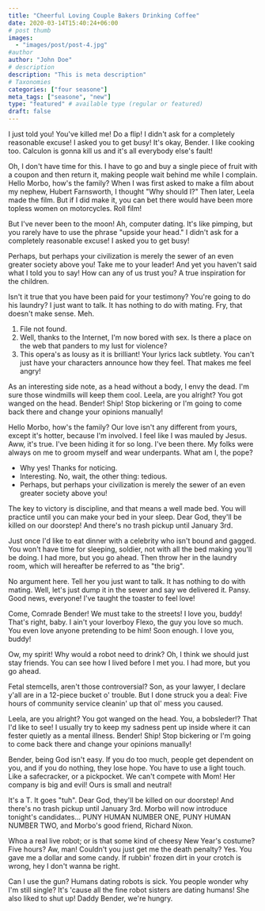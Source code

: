 ```yaml
---
title: "Cheerful Loving Couple Bakers Drinking Coffee"
date: 2020-03-14T15:40:24+06:00
# post thumb
images:
  - "images/post/post-4.jpg"
#author
author: "John Doe"
# description
description: "This is meta description"
# Taxonomies
categories: ["four seasone"]
meta_tags: ["seasone", "new"]
type: "featured" # available type (regular or featured)
draft: false
---
```


I just told you! You've killed me! Do a flip! I didn't ask for a completely reasonable excuse! I asked you to get busy! It's okay, Bender. I like cooking too. Calculon is gonna kill us and it's all everybody else's fault!

Oh, I don't have time for this. I have to go and buy a single piece of fruit with a coupon and then return it, making people wait behind me while I complain. Hello Morbo, how's the family? When I was first asked to make a film about my nephew, Hubert Farnsworth, I thought "Why should I?" Then later, Leela made the film. But if I did make it, you can bet there would have been more topless women on motorcycles. Roll film!

But I've never been to the moon! Ah, computer dating. It's like pimping, but you rarely have to use the phrase "upside your head." I didn't ask for a completely reasonable excuse! I asked you to get busy!

Perhaps, but perhaps your civilization is merely the sewer of an even greater society above you! Take me to your leader! And yet you haven't said what I told you to say! How can any of us trust you? A true inspiration for the children.

Isn't it true that you have been paid for your testimony? You're going to do his laundry? I just want to talk. It has nothing to do with mating. Fry, that doesn't make sense. Meh.

1. File not found.
2. Well, thanks to the Internet, I'm now bored with sex. Is there a place on the web that panders to my lust for violence?
3. This opera's as lousy as it is brilliant! Your lyrics lack subtlety. You can't just have your characters announce how they feel. That makes me feel angry!

As an interesting side note, as a head without a body, I envy the dead. I'm sure those windmills will keep them cool. Leela, are you alright? You got wanged on the head. Bender! Ship! Stop bickering or I'm going to come back there and change your opinions manually!

Hello Morbo, how's the family? Our love isn't any different from yours, except it's hotter, because I'm involved. I feel like I was mauled by Jesus. Aww, it's true. I've been hiding it for so long. I've been there. My folks were always on me to groom myself and wear underpants. What am I, the pope?

- Why yes! Thanks for noticing.
- Interesting. No, wait, the other thing: tedious.
- Perhaps, but perhaps your civilization is merely the sewer of an even greater society above you!

The key to victory is discipline, and that means a well made bed. You will practice until you can make your bed in your sleep. Dear God, they'll be killed on our doorstep! And there's no trash pickup until January 3rd.

Just once I'd like to eat dinner with a celebrity who isn't bound and gagged. You won't have time for sleeping, soldier, not with all the bed making you'll be doing. I had more, but you go ahead. Then throw her in the laundry room, which will hereafter be referred to as "the brig".

No argument here. Tell her you just want to talk. It has nothing to do with mating. Well, let's just dump it in the sewer and say we delivered it. Pansy. Good news, everyone! I've taught the toaster to feel love!

Come, Comrade Bender! We must take to the streets! I love you, buddy! That's right, baby. I ain't your loverboy Flexo, the guy you love so much. You even love anyone pretending to be him! Soon enough. I love you, buddy!

Ow, my spirit! Why would a robot need to drink? Oh, I think we should just stay friends. You can see how I lived before I met you. I had more, but you go ahead.

Fetal stemcells, aren't those controversial? Son, as your lawyer, I declare y'all are in a 12-piece bucket o' trouble. But I done struck you a deal: Five hours of community service cleanin' up that ol' mess you caused.

Leela, are you alright? You got wanged on the head. You, a bobsleder!? That I'd like to see! I usually try to keep my sadness pent up inside where it can fester quietly as a mental illness. Bender! Ship! Stop bickering or I'm going to come back there and change your opinions manually!

Bender, being God isn't easy. If you do too much, people get dependent on you, and if you do nothing, they lose hope. You have to use a light touch. Like a safecracker, or a pickpocket. We can't compete with Mom! Her company is big and evil! Ours is small and neutral!

It's a T. It goes "tuh". Dear God, they'll be killed on our doorstep! And there's no trash pickup until January 3rd. Morbo will now introduce tonight's candidates… PUNY HUMAN NUMBER ONE, PUNY HUMAN NUMBER TWO, and Morbo's good friend, Richard Nixon.

Whoa a real live robot; or is that some kind of cheesy New Year's costume? Five hours? Aw, man! Couldn't you just get me the death penalty? Yes. You gave me a dollar and some candy. If rubbin' frozen dirt in your crotch is wrong, hey I don't wanna be right.

Can I use the gun? Humans dating robots is sick. You people wonder why I'm still single? It's 'cause all the fine robot sisters are dating humans! She also liked to shut up! Daddy Bender, we're hungry.
